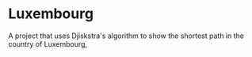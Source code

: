 # Luxembourg
A project that uses Djiskstra's algorithm to show the shortest path in the country of Luxembourg,
